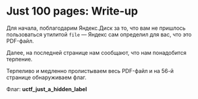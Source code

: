 # Just 100 pages: Write-up

Для начала, поблагодарим Яндекс.Диск за то, что вам не пришлось пользоваться
утилитой `file` — Яндекс сам определил для вас, что это PDF-файл.

Далее, на последней странице нам сообщают, что нам понадобится терпение.

Терпеливо и медленно пролистываем весь PDF-файл и на 56-й странице обнаруживаем
флаг.

Флаг: **uctf_just_a_hidden_label**
